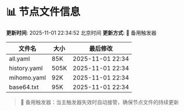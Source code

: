 # 📊 节点文件信息

**更新时间**: 2025-11-01 22:34:52 北京时间
**更新方式**: 🔄 备用触发器

| 文件名 | 大小 | 最后修改 |
|--------|------|----------|
| all.yaml | 85K | 2025-11-01 22:34 |
| history.yaml | 505K | 2025-11-01 22:34 |
| mihomo.yaml | 92K | 2025-11-01 22:34 |
| base64.txt | 95K | 2025-11-01 22:34 |

> 🔄 备用触发器：当主触发器失效时自动接管，确保节点文件的持续更新
